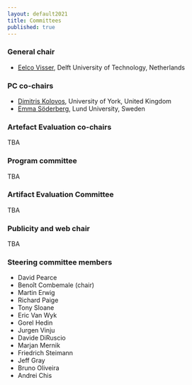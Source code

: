 ```yaml
---
layout: default2021
title: Committees
published: true
---
```


### General chair

* [Eelco Visser](http://eelcovisser.org), Delft University of Technology, Netherlands

### PC co-chairs

* [Dimitris Kolovos](https://www-users.cs.york.ac.uk/~dkolovos), University of York, United Kingdom
* [Emma Söderberg](http://cs.lth.se/emma-soderberg/),  Lund University, Sweden

### Artefact Evaluation co-chairs

TBA

### Program committee

TBA


### Artifact Evaluation Committee

TBA

### Publicity and web chair

TBA

### Steering committee members

* David Pearce
* Benoît Combemale (chair)
* Martin Erwig 
* Richard Paige
* Tony Sloane 
* Eric Van Wyk
* Gorel Hedin
* Jurgen Vinju 
* Davide DiRuscio
* Marjan Mernik
* Friedrich Steimann
* Jeff Gray
* Bruno Oliveira
* Andrei Chis
